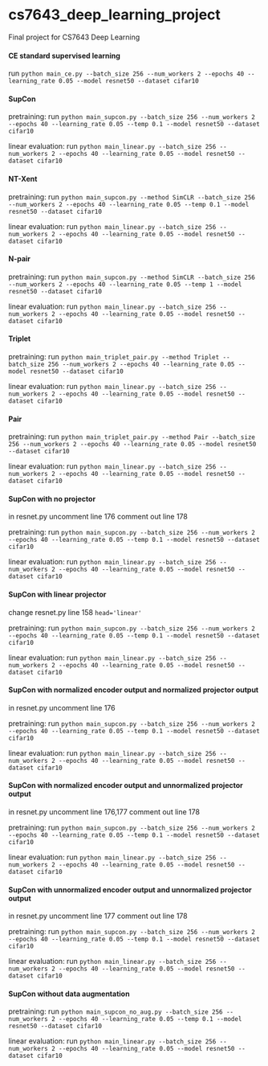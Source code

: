 # cs7643_deep_learning_project
Final project for CS7643 Deep Learning

#### CE standard supervised learning
run `python main_ce.py --batch_size 256 --num_workers 2 --epochs 40 --learning_rate 0.05 --model resnet50 --dataset cifar10`

#### SupCon
pretraining: run `python main_supcon.py --batch_size 256 --num_workers 2 --epochs 40 --learning_rate 0.05 --temp 0.1 --model resnet50 --dataset cifar10`

linear evaluation: run `python main_linear.py --batch_size 256 --num_workers 2 --epochs 40 --learning_rate 0.05 --model resnet50 --dataset cifar10`

#### NT-Xent
pretraining: run `python main_supcon.py --method SimCLR --batch_size 256 --num_workers 2 --epochs 40 --learning_rate 0.05 --temp 0.1 --model resnet50 --dataset cifar10`

linear evaluation: run `python main_linear.py --batch_size 256 --num_workers 2 --epochs 40 --learning_rate 0.05 --model resnet50 --dataset cifar10`

#### N-pair
pretraining: run `python main_supcon.py --method SimCLR --batch_size 256 --num_workers 2 --epochs 40 --learning_rate 0.05 --temp 1 --model resnet50 --dataset cifar10`

linear evaluation: run `python main_linear.py --batch_size 256 --num_workers 2 --epochs 40 --learning_rate 0.05 --model resnet50 --dataset cifar10`

#### Triplet
pretraining: run `python main_triplet_pair.py --method Triplet --batch_size 256 --num_workers 2 --epochs 40 --learning_rate 0.05 --model resnet50 --dataset cifar10`

linear evaluation: run `python main_linear.py --batch_size 256 --num_workers 2 --epochs 40 --learning_rate 0.05 --model resnet50 --dataset cifar10`

#### Pair
pretraining: run `python main_triplet_pair.py --method Pair --batch_size 256 --num_workers 2 --epochs 40 --learning_rate 0.05 --model resnet50 --dataset cifar10`

linear evaluation: run `python main_linear.py --batch_size 256 --num_workers 2 --epochs 40 --learning_rate 0.05 --model resnet50 --dataset cifar10`

#### SupCon with no projector
in resnet.py uncomment line 176 comment out line 178

pretraining: run `python main_supcon.py --batch_size 256 --num_workers 2 --epochs 40 --learning_rate 0.05 --temp 0.1 --model resnet50 --dataset cifar10`

linear evaluation: run `python main_linear.py --batch_size 256 --num_workers 2 --epochs 40 --learning_rate 0.05 --model resnet50 --dataset cifar10`

#### SupCon with linear projector
change resnet.py line 158 `head='linear'`

pretraining: run `python main_supcon.py --batch_size 256 --num_workers 2 --epochs 40 --learning_rate 0.05 --temp 0.1 --model resnet50 --dataset cifar10`

linear evaluation: run `python main_linear.py --batch_size 256 --num_workers 2 --epochs 40 --learning_rate 0.05 --model resnet50 --dataset cifar10`

#### SupCon with normalized encoder output and normalized projector output
in resnet.py uncomment line 176

pretraining: run `python main_supcon.py --batch_size 256 --num_workers 2 --epochs 40 --learning_rate 0.05 --temp 0.1 --model resnet50 --dataset cifar10`

linear evaluation: run `python main_linear.py --batch_size 256 --num_workers 2 --epochs 40 --learning_rate 0.05 --model resnet50 --dataset cifar10`

#### SupCon with normalized encoder output and unnormalized projector output
in resnet.py uncomment line 176,177 comment out line 178

pretraining: run `python main_supcon.py --batch_size 256 --num_workers 2 --epochs 40 --learning_rate 0.05 --temp 0.1 --model resnet50 --dataset cifar10`

linear evaluation: run `python main_linear.py --batch_size 256 --num_workers 2 --epochs 40 --learning_rate 0.05 --model resnet50 --dataset cifar10`

#### SupCon with unnormalized encoder output and unnormalized projector output
in resnet.py uncomment line 177 comment out line 178

pretraining: run `python main_supcon.py --batch_size 256 --num_workers 2 --epochs 40 --learning_rate 0.05 --temp 0.1 --model resnet50 --dataset cifar10`

linear evaluation: run `python main_linear.py --batch_size 256 --num_workers 2 --epochs 40 --learning_rate 0.05 --model resnet50 --dataset cifar10`

#### SupCon without data augmentation
pretraining: run `python main_supcon_no_aug.py --batch_size 256 --num_workers 2 --epochs 40 --learning_rate 0.05 --temp 0.1 --model resnet50 --dataset cifar10`

linear evaluation: run `python main_linear.py --batch_size 256 --num_workers 2 --epochs 40 --learning_rate 0.05 --model resnet50 --dataset cifar10`

